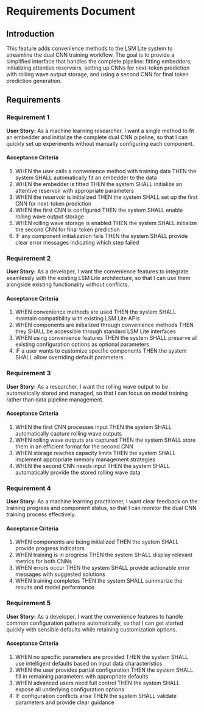 # Requirements Document

## Introduction

This feature adds convenience methods to the LSM Lite system to streamline the dual CNN training workflow. The goal is to provide a simplified interface that handles the complete pipeline: fitting embedders, initializing attentive reservoirs, setting up CNNs for next-token prediction with rolling wave output storage, and using a second CNN for final token prediction generation.

## Requirements

### Requirement 1

**User Story:** As a machine learning researcher, I want a single method to fit an embedder and initialize the complete dual CNN pipeline, so that I can quickly set up experiments without manually configuring each component.

#### Acceptance Criteria

1. WHEN the user calls a convenience method with training data THEN the system SHALL automatically fit an embedder to the data
2. WHEN the embedder is fitted THEN the system SHALL initialize an attentive reservoir with appropriate parameters
3. WHEN the reservoir is initialized THEN the system SHALL set up the first CNN for next-token prediction
4. WHEN the first CNN is configured THEN the system SHALL enable rolling wave output storage
5. WHEN rolling wave storage is enabled THEN the system SHALL initialize the second CNN for final token prediction
6. IF any component initialization fails THEN the system SHALL provide clear error messages indicating which step failed

### Requirement 2

**User Story:** As a developer, I want the convenience features to integrate seamlessly with the existing LSM Lite architecture, so that I can use them alongside existing functionality without conflicts.

#### Acceptance Criteria

1. WHEN convenience methods are used THEN the system SHALL maintain compatibility with existing LSM Lite APIs
2. WHEN components are initialized through convenience methods THEN they SHALL be accessible through standard LSM Lite interfaces
3. WHEN using convenience features THEN the system SHALL preserve all existing configuration options as optional parameters
4. IF a user wants to customize specific components THEN the system SHALL allow overriding default parameters

### Requirement 3

**User Story:** As a researcher, I want the rolling wave output to be automatically stored and managed, so that I can focus on model training rather than data pipeline management.

#### Acceptance Criteria

1. WHEN the first CNN processes input THEN the system SHALL automatically capture rolling wave outputs
2. WHEN rolling wave outputs are captured THEN the system SHALL store them in an efficient format for the second CNN
3. WHEN storage reaches capacity limits THEN the system SHALL implement appropriate memory management strategies
4. WHEN the second CNN needs input THEN the system SHALL automatically provide the stored rolling wave data

### Requirement 4

**User Story:** As a machine learning practitioner, I want clear feedback on the training progress and component status, so that I can monitor the dual CNN training process effectively.

#### Acceptance Criteria

1. WHEN components are being initialized THEN the system SHALL provide progress indicators
2. WHEN training is in progress THEN the system SHALL display relevant metrics for both CNNs
3. WHEN errors occur THEN the system SHALL provide actionable error messages with suggested solutions
4. WHEN training completes THEN the system SHALL summarize the results and model performance

### Requirement 5

**User Story:** As a developer, I want the convenience features to handle common configuration patterns automatically, so that I can get started quickly with sensible defaults while retaining customization options.

#### Acceptance Criteria

1. WHEN no specific parameters are provided THEN the system SHALL use intelligent defaults based on input data characteristics
2. WHEN the user provides partial configuration THEN the system SHALL fill in remaining parameters with appropriate defaults
3. WHEN advanced users need full control THEN the system SHALL expose all underlying configuration options
4. IF configuration conflicts arise THEN the system SHALL validate parameters and provide clear guidance